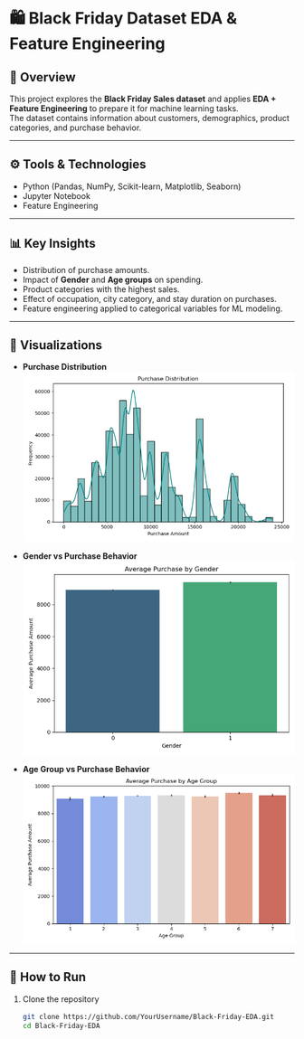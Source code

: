 
# 🛍️ Black Friday Dataset EDA & Feature Engineering

## 📌 Overview
This project explores the **Black Friday Sales dataset** and applies **EDA + Feature Engineering** to prepare it for machine learning tasks.  
The dataset contains information about customers, demographics, product categories, and purchase behavior.


---

## ⚙️ Tools & Technologies
- Python (Pandas, NumPy, Scikit-learn, Matplotlib, Seaborn)
- Jupyter Notebook
- Feature Engineering

---

## 📊 Key Insights
- Distribution of purchase amounts.
- Impact of **Gender** and **Age groups** on spending.
- Product categories with the highest sales.
- Effect of occupation, city category, and stay duration on purchases.
- Feature engineering applied to categorical variables for ML modeling.

---

## 📸 Visualizations
- **Purchase Distribution**  
  ![Purchase Distribution](images/purchase_distribution.png)  

- **Gender vs Purchase Behavior**  
  ![Gender vs Purchase](images/gender_vs_purchase.png)  

- **Age Group vs Purchase Behavior**  
  ![Age vs Purchase](images/age_vs_purchase.png)  

---

## 🚀 How to Run
1. Clone the repository  
   ```bash
   git clone https://github.com/YourUsername/Black-Friday-EDA.git
   cd Black-Friday-EDA
